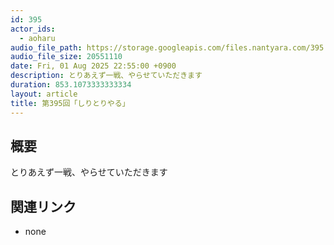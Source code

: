 ```yaml
---
id: 395
actor_ids:
  - aoharu
audio_file_path: https://storage.googleapis.com/files.nantyara.com/395.mp3
audio_file_size: 20551110
date: Fri, 01 Aug 2025 22:55:00 +0900
description: とりあえず一戦、やらせていただきます
duration: 853.1073333333334
layout: article
title: 第395回「しりとりやる」
---
```

## 概要

とりあえず一戦、やらせていただきます

## 関連リンク

* none
